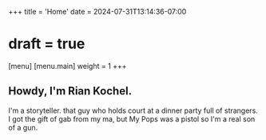 +++
title = 'Home'
date = 2024-07-31T13:14:36-07:00
# draft = true
[menu]
 [menu.main]
  weight = 1
+++
## Howdy, I'm Rian Kochel.

I'm a storyteller. that guy who holds court at a dinner party full of strangers. I got the gift of gab from my ma, but My Pops was a pistol so I'm a real son of a gun. 


